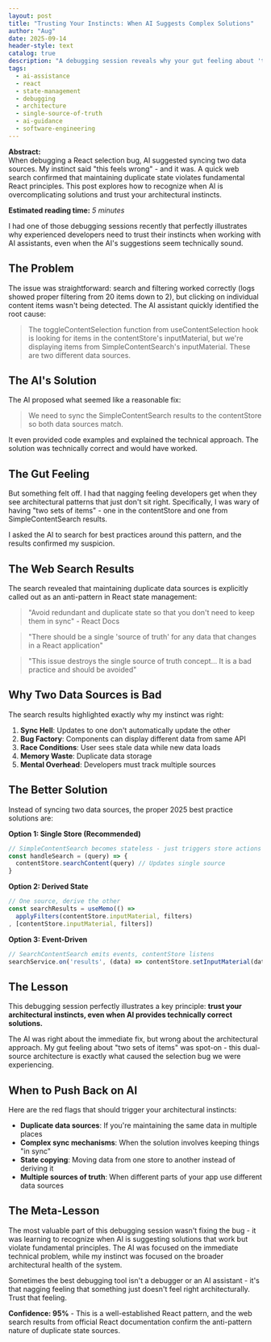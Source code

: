 ```yaml
---
layout: post
title: "Trusting Your Instincts: When AI Suggests Complex Solutions"
author: "Aug"
date: 2025-09-14
header-style: text
catalog: true
description: "A debugging session reveals why your gut feeling about 'two sets of items' was right - and how to guide AI toward simpler, better solutions."
tags:
  - ai-assistance
  - react
  - state-management
  - debugging
  - architecture
  - single-source-of-truth
  - ai-guidance
  - software-engineering
---
```


**Abstract:**  
When debugging a React selection bug, AI suggested syncing two data sources. My instinct said "this feels wrong" - and it was. A quick web search confirmed that maintaining duplicate state violates fundamental React principles. This post explores how to recognize when AI is overcomplicating solutions and trust your architectural instincts.

**Estimated reading time:** _5 minutes_

I had one of those debugging sessions recently that perfectly illustrates why experienced developers need to trust their instincts when working with AI assistants, even when the AI's suggestions seem technically sound.

## The Problem

The issue was straightforward: search and filtering worked correctly (logs showed proper filtering from 20 items down to 2), but clicking on individual content items wasn't being detected. The AI assistant quickly identified the root cause:

> The toggleContentSelection function from useContentSelection hook is looking for items in the contentStore's inputMaterial, but we're displaying items from SimpleContentSearch's inputMaterial. These are two different data sources.

## The AI's Solution

The AI proposed what seemed like a reasonable fix:

> We need to sync the SimpleContentSearch results to the contentStore so both data sources match.

It even provided code examples and explained the technical approach. The solution was technically correct and would have worked.

## The Gut Feeling

But something felt off. I had that nagging feeling developers get when they see architectural patterns that just don't sit right. Specifically, I was wary of having "two sets of items" - one in the contentStore and one from SimpleContentSearch results.

I asked the AI to search for best practices around this pattern, and the results confirmed my suspicion.

## The Web Search Results

The search revealed that maintaining duplicate data sources is explicitly called out as an anti-pattern in React state management:

> "Avoid redundant and duplicate state so that you don't need to keep them in sync" - React Docs

> "There should be a single 'source of truth' for any data that changes in a React application"

> "This issue destroys the single source of truth concept... It is a bad practice and should be avoided"

## Why Two Data Sources is Bad

The search results highlighted exactly why my instinct was right:

1. **Sync Hell**: Updates to one don't automatically update the other
2. **Bug Factory**: Components can display different data from same API
3. **Race Conditions**: User sees stale data while new data loads
4. **Memory Waste**: Duplicate data storage
5. **Mental Overhead**: Developers must track multiple sources

## The Better Solution

Instead of syncing two data sources, the proper 2025 best practice solutions are:

**Option 1: Single Store (Recommended)**
```javascript
// SimpleContentSearch becomes stateless - just triggers store actions
const handleSearch = (query) => {
  contentStore.searchContent(query) // Updates single source
}
```

**Option 2: Derived State**
```javascript
// One source, derive the other
const searchResults = useMemo(() =>
  applyFilters(contentStore.inputMaterial, filters)
, [contentStore.inputMaterial, filters])
```

**Option 3: Event-Driven**
```javascript
// SearchContentSearch emits events, contentStore listens
searchService.on('results', (data) => contentStore.setInputMaterial(data))
```

## The Lesson

This debugging session perfectly illustrates a key principle: **trust your architectural instincts, even when AI provides technically correct solutions.**

The AI was right about the immediate fix, but wrong about the architectural approach. My gut feeling about "two sets of items" was spot-on - this dual-source architecture is exactly what caused the selection bug we were experiencing.

## When to Push Back on AI

Here are the red flags that should trigger your architectural instincts:

- **Duplicate data sources**: If you're maintaining the same data in multiple places
- **Complex sync mechanisms**: When the solution involves keeping things "in sync"
- **State copying**: Moving data from one store to another instead of deriving it
- **Multiple sources of truth**: When different parts of your app use different data sources

## The Meta-Lesson

The most valuable part of this debugging session wasn't fixing the bug - it was learning to recognize when AI is suggesting solutions that work but violate fundamental principles. The AI was focused on the immediate technical problem, while my instinct was focused on the broader architectural health of the system.

Sometimes the best debugging tool isn't a debugger or an AI assistant - it's that nagging feeling that something just doesn't feel right architecturally. Trust that feeling.

**Confidence: 95%** - This is a well-established React pattern, and the web search results from official React documentation confirm the anti-pattern nature of duplicate state sources.
